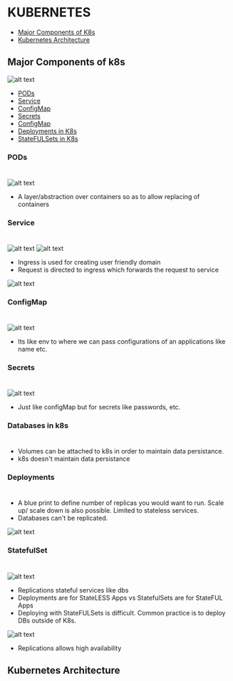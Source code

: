 # KUBERNETES

 - [Major Components of K8s](#major-components-of-k8s)
 - [Kubernetes Architecture](#kubernetes-architecture)

## Major Components of k8s

![alt text](/resources/k8Comps.png "k8")

- [PODs](#pods)
- [Service](#service)
- [ConfigMap](#configmap)
- [Secrets](#secrets)
- [ConfigMap](#configmap)
- [Deployments in K8s](#deployments)
- [StateFULSets in K8s](#statefulset)


### PODs
#

![alt text](/resources/k8s-pod.png "k8")

- A layer/abstraction over containers so as to allow replacing of containers

### Service
#

![alt text](/resources/k8s-service.png "k8")
![alt text](/resources/k8s-service2.png "k8")

- Ingress is used for creating user friendly domain
- Request is directed to ingress which forwards the request to service

![alt text](/resources/k8-service3.png "k8")


### ConfigMap
#
![alt text](/resources/configMap.png "configMap")

- Its like env to where we can pass configurations of an applications like name etc.

### Secrets
#
![alt text](/resources/configMapsecret.png "secret")

- Just like configMap but for secrets like passwords, etc.

### Databases in k8s
#
 - Volumes can be attached to k8s in order to maintain data persistance.
 - k8s doesn't maintain data persistance

### Deployments
#
- A blue print to define number of replicas you would want to run. Scale up/ scale down is also possible. Limited to stateless services.
- Databases can't be replicated.

![alt text](/resources/deployments.png "dep")

### StatefulSet
#
![alt text](/resources/statefulsets.png "sfs")

- Replications stateful services like dbs
- Deployments are for StateLESS Apps vs StatefulSets are for StateFUL Apps 
- Deploying with StateFULSets is difficult. Common practice is to deploy DBs outside of K8s.  


![alt text](/resources/overall.png "sfs")

- Replications allows high availability


## Kubernetes Architecture




